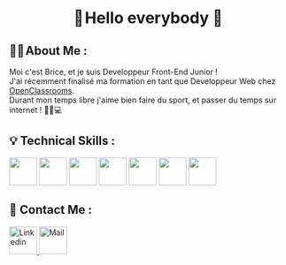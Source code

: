 # <p align="center">👾 Hello everybody 👾 </p> 

## 👨‍💻 About Me : 

Moi c'est Brice, et je suis Developpeur Front-End Junior ! <br>
J'ai récemment finalisé ma formation en tant que Developpeur Web chez <a href="https://openclassrooms.com/fr/paths/717-developpeur-web">OpenClassrooms</a>. <br>
Durant mon temps libre j'aime bien faire du sport, et passer du temps sur internet ! 💪🏻💻

## 💡 Technical Skills :
<p>
  <img src="https://user-images.githubusercontent.com/108266555/208406082-47b20408-9bcf-44d8-9cb7-fb3700dd9ef9.svg" width="50px"/>
  <img src="https://user-images.githubusercontent.com/108266555/208406104-591aa1db-0e93-43ed-9b54-786bdb8b95c2.svg" width="50px"/>
  <img src="https://user-images.githubusercontent.com/108266555/208406120-be75d97d-6a0d-4008-9a86-b1b3188f26a0.svg" width="50px"/>
  <img src="https://user-images.githubusercontent.com/108266555/208407223-f893cdb7-79eb-4d47-9596-069c923b6f1c.svg" width="50px"/>
  <img src="https://user-images.githubusercontent.com/108266555/208407440-549f7ffa-bcd6-4cec-9163-14dd6f4b7b39.svg" width="50px"/>
  <img src="https://user-images.githubusercontent.com/108266555/208407642-042d9fc2-1b11-4837-9564-66ae69a792d3.svg" width="50px"/>
  <img src="https://user-images.githubusercontent.com/108266555/208407926-02c1021d-26ec-4bb9-a441-dca88af2b402.svg" width="50px"/>
</p>

## 🤝 Contact Me :

<a href="https://www.linkedin.com/in/brice-rochet-7b767b259/">
  <img src="https://upload.wikimedia.org/wikipedia/commons/thumb/c/ca/LinkedIn_logo_initials.png/600px-LinkedIn_logo_initials.png?20140125013055" alt="Linkedin" width="50px"/>
</a>
<a href="mailto:brice.974452@gmail.com">
  <img src="https://upload.wikimedia.org/wikipedia/fr/a/a7/Mail_%28Apple%29_logo.png" alt="Mail" width="50px"/>
</a>

